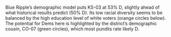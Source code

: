 Blue Ripple’s demographic model puts KS-03 at 53% D,
slightly ahead of what historical results predict (50% D).
Its low racial diversity seems to be balanced by the high
education level of white voters (orange circles below).
The potential for Dems here is highlighted by the
district’s demographic cousin, CO-07 (green circles),
which most pundits rate likely D.
